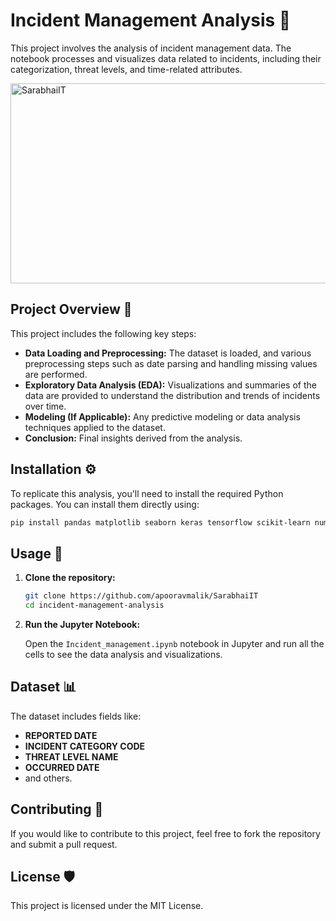 
# Incident Management Analysis 🚨

This project involves the analysis of incident management data. The notebook processes and visualizes data related to incidents, including their categorization, threat levels, and time-related attributes.

<img src="https://socialify.git.ci/apooravmalik/SarabhaiIT/image?font=Jost&language=1&name=1&owner=1&pattern=Signal&theme=Dark" alt="SarabhaiIT" width="640" height="320" />

## Project Overview 📝

This project includes the following key steps:
- **Data Loading and Preprocessing:** The dataset is loaded, and various preprocessing steps such as date parsing and handling missing values are performed.
- **Exploratory Data Analysis (EDA):** Visualizations and summaries of the data are provided to understand the distribution and trends of incidents over time.
- **Modeling (If Applicable):** Any predictive modeling or data analysis techniques applied to the dataset.
- **Conclusion:** Final insights derived from the analysis.

## Installation ⚙️

To replicate this analysis, you'll need to install the required Python packages. You can install them directly using:

```bash
pip install pandas matplotlib seaborn keras tensorflow scikit-learn numpy scipy
```

## Usage 🚀

1. **Clone the repository:**

   ```bash
   git clone https://github.com/apooravmalik/SarabhaiIT
   cd incident-management-analysis
   ```

2. **Run the Jupyter Notebook:**

   Open the `Incident_management.ipynb` notebook in Jupyter and run all the cells to see the data analysis and visualizations.

## Dataset 📊

The dataset includes fields like:
- **REPORTED DATE**
- **INCIDENT CATEGORY CODE**
- **THREAT LEVEL NAME**
- **OCCURRED DATE**
- and others.

## Contributing 🤝

If you would like to contribute to this project, feel free to fork the repository and submit a pull request.

## License 🛡️

This project is licensed under the MIT License.

